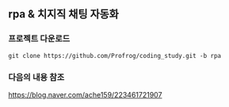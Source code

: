 ## rpa & 치지직 채팅 자동화

 
### 프로젝트 다운로드 
    git clone https://github.com/Profrog/coding_study.git -b rpa 

### 다음의 내용 참조 
  https://blog.naver.com/ache159/223461721907 

